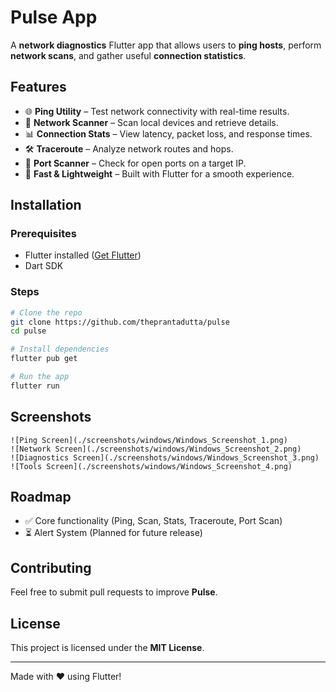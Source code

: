 # Pulse App

A **network diagnostics** Flutter app that allows users to **ping hosts**, perform **network scans**, and gather useful **connection statistics**.

## Features

- 🌐 **Ping Utility** – Test network connectivity with real-time results.
- 🔎 **Network Scanner** – Scan local devices and retrieve details.
- 📊 **Connection Stats** – View latency, packet loss, and response times.
- 🛠 **Traceroute** – Analyze network routes and hops.
- 📡 **Port Scanner** – Check for open ports on a target IP.
- 🚀 **Fast & Lightweight** – Built with Flutter for a smooth experience.

## Installation

### Prerequisites
- Flutter installed ([Get Flutter](https://flutter.dev/docs/get-started/install))
- Dart SDK

### Steps
```sh
# Clone the repo
git clone https://github.com/theprantadutta/pulse
cd pulse

# Install dependencies
flutter pub get

# Run the app
flutter run
```

## Screenshots


```
![Ping Screen](./screenshots/windows/Windows_Screenshot_1.png)
![Network Screen](./screenshots/windows/Windows_Screenshot_2.png)
![Diagnostics Screen](./screenshots/windows/Windows_Screenshot_3.png)
![Tools Screen](./screenshots/windows/Windows_Screenshot_4.png)
```


## Roadmap
- ✅ Core functionality (Ping, Scan, Stats, Traceroute, Port Scan)
- ⏳ Alert System (Planned for future release)

## Contributing
Feel free to submit pull requests to improve **Pulse**.

## License
This project is licensed under the **MIT License**.

---
Made with ❤️ using Flutter!

